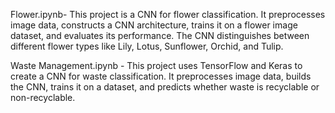 Flower.ipynb-
This project is a CNN for flower classification. It preprocesses image data, constructs a CNN architecture, trains it on a flower image dataset, and evaluates its performance. The CNN distinguishes between different flower types like Lily, Lotus, Sunflower, Orchid, and Tulip.

Waste Management.ipynb - 
This project uses TensorFlow and Keras to create a CNN for waste classification. It preprocesses image data, builds the CNN, trains it on a dataset, and predicts whether waste is recyclable or non-recyclable.
